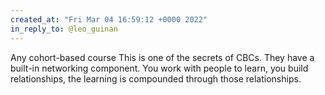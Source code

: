 ```yaml
---
created_at: "Fri Mar 04 16:59:12 +0000 2022"
in_reply_to: @leo_guinan
---
```


Any cohort-based course
This is one of the secrets of CBCs. They have a built-in networking component. You work with people to learn, you build relationships, the learning is compounded through those relationships.